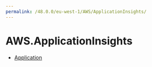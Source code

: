 ```yaml
---
permalink: /48.0.0/eu-west-1/AWS/ApplicationInsights/
---
```


# AWS.ApplicationInsights



* [Application](Application.md)